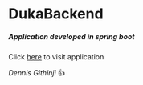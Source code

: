 # **DukaBackend**

##### Application developed in spring boot

Click [here](https://duka-app.herokuapp.com/products) to visit application

*Dennis Githinji* 👍
